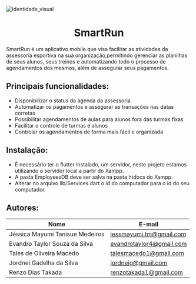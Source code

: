 ![identidade_visual](https://user-images.githubusercontent.com/45128884/80030543-b98e8800-84be-11ea-8b3b-3733123272c3.png)
<h1 align="center">SmartRun</h1>

SmartRun é um aplicativo mobile que visa facilitar as atividades da assessoria esportiva na sua organização,permitindo gerenciar as planilhas de seus alunos, seus treinos e automatizando todo o processo de agendamentos dos mesmos, além de assegurar seus pagamentos.

## Principais funcionalidades:
* Disponibilizar o status da agenda da assessoria
* Automatizar os pagamentos e assegurar as transações nas datas corretas
* Possibilitar agendamentos de aulas para alunos fora das turmas fixas
* Facilitar o controle de turmas e alunos
* Controlar os agendamentos de forma mais fácil e organizada

## Instalação:
* É necessário ter o flutter instalado, um servidor, neste projeto estamos utilizando o servidor local a partir do Xampp.
* A pasta EmployeesDB deve ser salva na pasta htdocs do Xampp.
* Alterar no arquivo lib/Services.dart o id do computador para o id do seu computador.

##  Autores: 
| Nome                            | E-mail                   |
| ------------------------------- | ------------------------ |
| Jéssica Mayumi Tanisue Medeiros | jessmayumi.tm@gmail.com  |
| Evandro Taylor Souza da Silva   | evandrotaylor4@gmail.com |
| Tales de Oliveira Macedo        | talesmacedo1@gmail.com   |
| Jordnei Gadelha da Silva        | jordneig@gmail.com       |
| Renzo Dias Takada               | renzotakada1@gmail.com   | 
